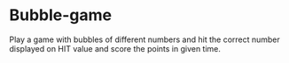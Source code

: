 # Bubble-game
Play a game with bubbles of different numbers and hit the correct number displayed on HIT value and score the points in given time.
